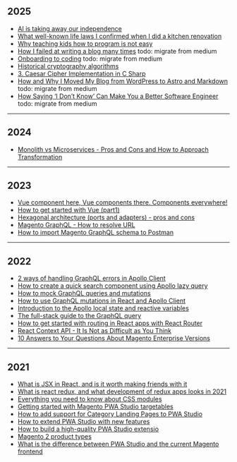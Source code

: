 ## 2025

- [AI is taking away our independence](AI%20is%20taking%20away%20our%20independence.md)
- [What well-known life laws I confirmed when I did a kitchen renovation](What%20well-known%20life%20laws%20I%20confirmed%20when%20I%20did%20a%20kitchen%20renovation.md)
- [Why teaching kids how to program is not easy](Why%20teaching%20kids%20how%20to%20program%20is%20not%20easy.md)
- [How I failed at writing a blog many times](https://medium.com/@frodigo/how-i-failed-at-writing-a-blog-many-times-d1e5040763a7) todo: migrate from medium
- [Onboarding to coding](https://medium.com/docplanner-tech/onboarding-to-coding-9ff20c65c303) todo: migrate from medium
- [Historical cryptography algorithms](Historical%20cryptography%20algorithms.md)
- [3. Caesar Cipher Implementation in C Sharp](Caesar%20Cipher%20Implementation%20in%20C%20Sharp.md)
- [How and Why I Moved My Blog from WordPress to Astro and Markdown](https://medium.com/gitconnected/how-and-why-i-moved-my-blog-from-wordpress-to-astro-and-markdown-3549672d5a86) todo: migrate from medium
- [How Saying ‘I Don’t Know’ Can Make You a Better Software Engineer](https://medium.com/gitconnected/how-saying-i-dont-know-can-make-you-a-better-software-engineer-7b85d7c9ed54) todo: migrate from medium

---
## 2024

- [Monolith vs Microservices - Pros and Cons and How to Approach Transformation](Monolith%20vs%20Microservices%20-%20Pros%20and%20Cons%20and%20How%20to%20Approach%20Transformation.md)

---
## 2023

- [Vue component here, Vue components there. Components everywhere!](Vue%20component%20here,%20Vue%20components%20there.%20Components%20everywhere!.md)
- [How to get started with Vue (part1)](How%20to%20get%20started%20with%20Vue%20(part1).md)
- [Hexagonal architecture (ports and adapters) - pros and cons](Hexagonal%20architecture%20(ports%20and%20adapters)%20-%20pros%20and%20cons.md)
- [Magento GraphQL - How to resolve URL](Magento%20GraphQL%20-%20How%20to%20resolve%20URL.md)
- [How to import Magento GraphQL schema to Postman](How%20to%20import%20Magento%20GraphQL%20schema%20to%20Postman.md)

---
## 2022

- [2 ways of handling GraphQL errors in Apollo Client](2%20ways%20of%20handling%20GraphQL%20errors%20in%20Apollo%20Client.md)
- [How to create a quick search component using Apollo lazy query](How%20to%20create%20a%20quick%20search%20component%20using%20Apollo%20lazy%20query.md)
- [How to mock GraphQL queries and mutations](How%20to%20mock%20GraphQL%20queries%20and%20mutations.md)
- [How to use GraphQL mutations in React and Apollo Client](How%20to%20use%20GraphQL%20mutations%20in%20React%20and%20Apollo%20Client.md)
- [Introduction to the Apollo local state and reactive variables](Introduction%20to%20the%20Apollo%20local%20state%20and%20reactive%20variables.md)
- [The full-stack guide to the GraphQL query](The%20full-stack%20guide%20to%20the%20GraphQL%20query.md)
- [How to get started with routing in React apps with React Router](How%20to%20get%20started%20with%20routing%20in%20React%20apps%20with%20React%20Router.md)
- [React Context API - It Is Not as Difficult as You Think](React%20Context%20API%20-%20It%20Is%20Not%20as%20Difficult%20as%20You%20Think.md)
- [10 Answers to Your Questions About Magento Enterprise Versions](10%20Answers%20to%20Your%20Questions%20About%20Magento%20Enterprise%20Versions.md)

---
## 2021

- [What is JSX in React, and is it worth making friends with it](What%20is%20JSX%20in%20React,%20and%20is%20it%20worth%20making%20friends%20with%20it.md)
- [What is react redux, and what development of redux apps looks in 2021](What%20is%20react%20redux,%20and%20what%20development%20of%20redux%20apps%20looks%20in%202021.md)
- [Everything you need to know about CSS modules](Everything%20you%20need%20to%20know%20about%20CSS%20modules.md)
- [Getting started with Magento PWA Studio targetables](Getting%20started%20with%20Magento%20PWA%20Studio%20targetables.md)
- [How to add support for Category Landing Pages to PWA Studio](How%20to%20add%20support%20for%20Category%20Landing%20Pages%20to%20PWA%20Studio.md)
- [How to extend PWA Studio with new features](How%20to%20extend%20PWA%20Studio%20with%20new%20features.md)
- [How to build a high-quality PWA Studio extensio](How%20to%20build%20a%20high-quality%20PWA%20Studio%20extensio.md)
- [Magento 2 product types](Magento%202%20product%20types.md)
- [What is the difference between PWA Studio and the current Magento frontend](What%20is%20the%20difference%20between%20PWA%20Studio%20and%20the%20current%20Magento%20frontend.md)
